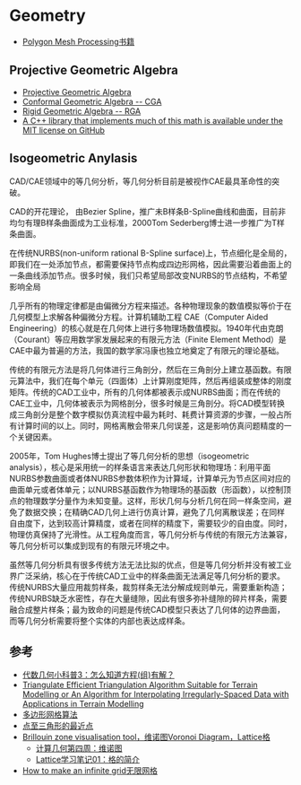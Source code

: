# Geometry

- [Polygon Mesh Processing书籍](/cg/mesh/PolygonMeshProcessing.md)

## Projective Geometric Algebra

- [Projective Geometric Algebra](http://projectivegeometricalgebra.org/)    
- [Conformal Geometric Algebra -- CGA](https://conformalgeometricalgebra.org/wiki/index.php?title=Main_Page)
- [Rigid Geometric Algebra -- RGA](https://rigidgeometricalgebra.org/wiki/index.php?title=Main_Page)
- [A C++ library that implements much of this math is available under the MIT license on GitHub](https://github.com/EricLengyel/Terathon-Math-Library)

## Isogeometric Anylasis
CAD/CAE领域中的等几何分析，等几何分析目前是被视作CAE最具革命性的突破。

CAD的开花理论，
由Bezier Spline，推广未B样条B-Spline曲线和曲面，目前非均匀有理B样条曲面成为工业标准，2000Tom Sederberg博士进一步推广为T样条曲面。

在传统NURBS(non-uniform rational B-Spline surface)上，节点细化是全局的，即我们在一处添加节点，都需要保持节点构成四边形网格，因此需要沿着曲面上的一条曲线添加节点。很多时候，我们只希望局部改变NURBS的节点结构，不希望影响全局

几乎所有的物理定律都是由偏微分方程来描述。各种物理现象的数值模拟等价于在几何模型上求解各种偏微分方程。计算机辅助工程 CAE（Computer Aided Engineering）的核心就是在几何体上进行多物理场数值模拟。1940年代由克朗（Courant）等应用数学家发展起来的有限元方法（Finite Element Method）是CAE中最为普遍的方法，我国的数学家冯康也独立地奠定了有限元的理论基础。

传统的有限元方法是将几何体进行三角剖分，然后在三角剖分上建立基函数。有限元算法中，我们在每个单元（四面体）上计算刚度矩阵，然后再组装成整体的刚度矩阵。传统的CAD工业中，所有的几何体都被表示成NURBS曲面；而在传统的CAE工业中，几何体被表示为网格剖分，很多时候是三角剖分。将CAD模型转换成三角剖分是整个数字模拟仿真流程中最为耗时、耗费计算资源的步骤，一般占所有计算时间的以上。同时，网格离散会带来几何误差，这是影响仿真问题精度的一个关键因素。

2005年，Tom Hughes博士提出了等几何分析的思想（isogeometric analysis），核心是采用统一的样条语言来表达几何形状和物理场：利用平面NURBS参数曲面或者体NURBS参数体积作为计算域，计算单元为节点区间对应的曲面单元或者体单元；以NURBS基函数作为物理场的基函数（形函数），以控制顶点的物理数学分量作为未知变量。这样，形状几何与分析几何在同一样条空间，避免了数据交换；在精确CAD几何上进行仿真计算，避免了几何离散误差；在同样自由度下，达到较高计算精度，或者在同样的精度下，需要较少的自由度。同时，物理仿真保持了光滑性。从工程角度而言，等几何分析与传统的有限元方法兼容，等几何分析可以集成到现有的有限元环境之中。

虽然等几何分析具有很多传统方法无法比拟的优点，但是等几何分析并没有被工业界广泛采纳，核心在于传统CAD工业中的样条曲面无法满足等几何分析的要求。传统NURBS大量应用裁剪样条，裁剪样条无法分解成规则单元，需要重新构造；传统NURBS缺乏水密性，存在大量缝隙，因此有很多弥补缝隙的碎片样条，需要融合成整片样条；最为致命的问题是传统CAD模型只表达了几何体的边界曲面，而等几何分析需要将整个实体的内部也表达成样条。

## 参考
- [代数几何小科普3：怎么知道方程(组)有解？ ](https://blog.sciencenet.cn/blog-1646100-818073.html)
- [Triangulate Efficient Triangulation Algorithm Suitable for Terrain Modelling or An Algorithm for Interpolating Irregularly-Spaced Data with Applications in Terrain Modelling](http://paulbourke.net/papers/triangulate/)
- [多边形网格算法](http://paulbourke.net/geometry/polygonmesh/)
- [点至三角形的最近点](https://zhuanlan.zhihu.com/p/458837573)
- [Brillouin zone visualisation tool，维诺图Voronoi Diagram，Lattice格](https://github.com/tobycrisford/bravais-lattice-fermi-surfaces)
    - [计算几何第四周：维诺图](https://zhuanlan.zhihu.com/p/33896575)
    - [Lattice学习笔记01：格的简介](https://zhuanlan.zhihu.com/p/161411204)
- [How to make an infinite grid无限网格](http://asliceofrendering.com/scene%20helper/2020/01/05/InfiniteGrid/)
